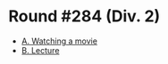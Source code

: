 # Round #284 (Div. 2)

* [A. Watching a movie][]
* [B. Lecture][]

[A. Watching a movie]: http://codeforces.com/contest/499/problem/A
[B. Lecture]:          http://codeforces.com/contest/499/problem/B
